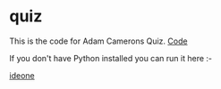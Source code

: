 quiz
====
This is the code for Adam Camerons Quiz.
[Code](http://blog.adamcameron.me/2014/11/something-for-weekend-wee-code-quiz-in.html)

If you don't have Python installed you can run it here :-

[ideone](http://ideone.com/)


